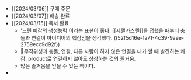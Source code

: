 - [[2024/03/06]] 구매 주문
- [[2024/03/07]] 배송 완료
- [[2024/03/15]] 독서 완료
	- '느린 예감의 생성능력'이라는 표현이 좋다. [[제텔카스텐]]을 접했을 때부터 충돌과 연결이 아이디어의 핵심임을 생각했다. ((52f5d16e-1a71-4c39-9aee-2759ecc9d92f))
	- 무작위성과 충돌, 연결, 다른 사람이 하지 않은 연결을 내가 할 때 발견하는 쾌감. product로 연결하지 않아도 상상하는 것의 즐거움.
	- 많은 즐거움을 얻을 수 있는 책이다.
-